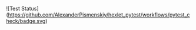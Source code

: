 ![Test Status]
(https://github.com/AlexanderPismenskiy/hexlet_pytest/workflows/pytest_check/badge.svg)
